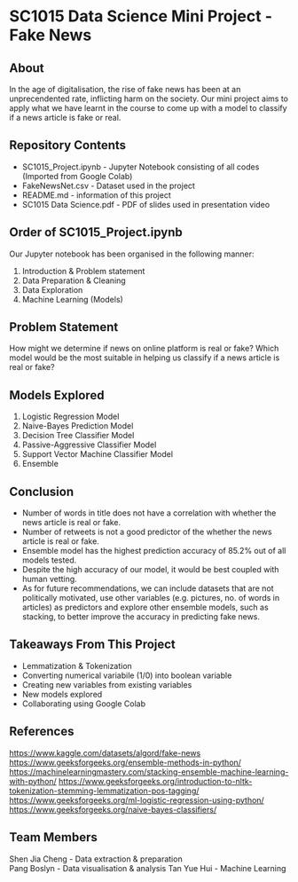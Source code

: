 # SC1015 Data Science Mini Project - Fake News 
## About
In the age of digitalisation, the rise of fake news has been at an unprecendented rate, inflicting harm on the society. 
Our mini project aims to apply what we have learnt in the course to come up with a model to classify if a news article is fake or real.

## Repository Contents
- SC1015_Project.ipynb - Jupyter Notebook consisting of all codes (Imported from Google Colab)
- FakeNewsNet.csv - Dataset used in the project
- README.md - information of this project
- SC1015 Data Science.pdf - PDF of slides used in presentation video


## Order of SC1015_Project.ipynb
Our Jupyter notebook has been organised in the following manner:
1. Introduction & Problem statement
2. Data Preparation & Cleaning
3. Data Exploration
4. Machine Learning (Models)

## Problem Statement
How might we determine if news on online platform is real or fake?
Which model would be the most suitable in helping us classify if a news article is real or fake?

## Models Explored
1. Logistic Regression Model
2. Naive-Bayes Prediction Model
3. Decision Tree Classifier Model
4. Passive-Aggressive Classifier Model
5. Support Vector Machine Classifier Model
6. Ensemble

## Conclusion
- Number of words in title does not have a correlation with whether the news article is real or fake.
- Number of retweets is not a good predictor of the whether the news article is real or fake.
- Ensemble model has the highest prediction accuracy of 85.2% out of all models tested.
- Despite the high accuracy of our model, it would be best coupled with human vetting.
- As for future recommendations, we can include datasets that are not politically motivated, use other variables (e.g. pictures, no. of words in articles) as predictors and explore other ensemble models, such as stacking, to better improve the accuracy in predicting fake news.

## Takeaways From This Project
- Lemmatization & Tokenization
- Converting numerical variabile (1/0) into boolean variable
- Creating new variables from existing variables
- New models explored 
- Collaborating using Google Colab

## References
https://www.kaggle.com/datasets/algord/fake-news
https://www.geeksforgeeks.org/ensemble-methods-in-python/
https://machinelearningmastery.com/stacking-ensemble-machine-learning-with-python/
https://www.geeksforgeeks.org/introduction-to-nltk-tokenization-stemming-lemmatization-pos-tagging/
https://www.geeksforgeeks.org/ml-logistic-regression-using-python/
https://www.geeksforgeeks.org/naive-bayes-classifiers/

## Team Members
Shen Jia Cheng - Data extraction & preparation  
Pang Boslyn - Data visualisation & analysis
Tan Yue Hui - Machine Learning
